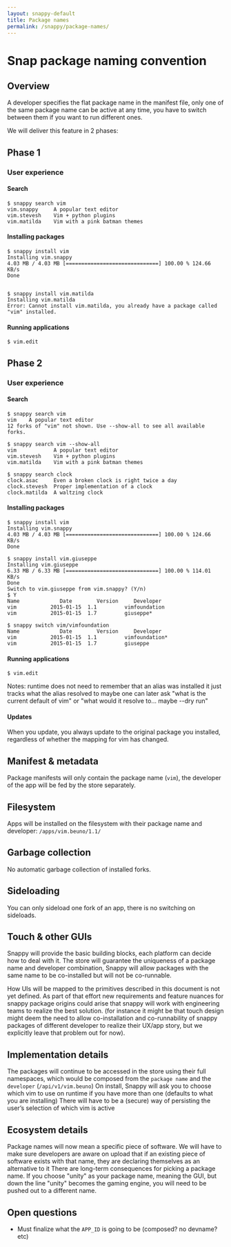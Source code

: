 ```yaml
---
layout: snappy-default
title: Package names
permalink: /snappy/package-names/
---
```

# Snap package naming convention
## Overview
A developer specifies the flat package name in the manifest file, only one of 
the same package name can be active at any time, you have to switch between 
them if you want to run different ones.

We will deliver this feature in 2 phases:

## Phase 1

### User experience

#### Search

    $ snappy search vim
    vim.snappy     A popular text editor
    vim.stevesh    Vim + python plugins
    vim.matilda    Vim with a pink batman themes


#### Installing packages

    $ snappy install vim
    Installing vim.snappy
    4.03 MB / 4.03 MB [==============================] 100.00 % 124.66 KB/s
    Done


    $ snappy install vim.matilda
    Installing vim.matilda
    Error: Cannot install vim.matilda, you already have a package called "vim" installed.


#### Running applications
    $ vim.edit


## Phase 2

### User experience

#### Search

    $ snappy search vim
    vim    A popular text editor
    12 forks of "vim" not shown. Use --show-all to see all available forks.

    $ snappy search vim --show-all
    vim            A popular text editor
    vim.stevesh    Vim + python plugins
    vim.matilda    Vim with a pink batman themes 

    $ snappy search clock
    clock.asac     Even a broken clock is right twice a day
    clock.stevesh  Proper implementation of a clock
    clock.matilda  A waltzing clock


#### Installing packages
    $ snappy install vim
    Installing vim.snappy
    4.03 MB / 4.03 MB [==============================] 100.00 % 124.66 KB/s
    Done

    $ snappy install vim.giuseppe
    Installing vim.giuseppe
    6.33 MB / 6.33 MB [==============================] 100.00 % 114.01 KB/s
    Done
    Switch to vim.giuseppe from vim.snappy? (Y/n)
    $ Y
    Name             Date        Version     Developer
    vim           2015-01-15  1.1         vimfoundation
    vim           2015-01-15  1.7         giuseppe*

    $ snappy switch vim/vimfoundation
    Name             Date        Version     Developer
    vim           2015-01-15  1.1         vimfoundation*
    vim           2015-01-15  1.7         giuseppe


#### Running applications
    $ vim.edit

Notes:
    runtime does not need to remember that an alias was installed it just 
    tracks what the alias resolved to maybe one can later ask "what is the 
    current default of vim" or "what would it resolve to... maybe --dry run"

#### Updates
When you update, you always update to the original package you installed, 
regardless of whether the mapping for vim has changed.

## Manifest & metadata
Package manifests will only contain the package name (`vim`), the developer of 
the app will be fed by the store separately.

## Filesystem
Apps will be installed on the filesystem with their package name and developer:
`/apps/vim.beuno/1.1/`

## Garbage collection
No automatic garbage collection of installed forks.

## Sideloading
You can only sideload one fork of an app, there is no switching on sideloads.

## Touch & other GUIs
Snappy will provide the basic building blocks, each platform can decide how to
deal with it. The store will guarantee the uniqueness of a package name and
developer combination, Snappy will allow packages with the same name to be
co-installed but will not be co-runnable.

How UIs will be mapped to the primitives described in this document is not yet
defined. As part of that effort new requirements and feature nuances for snappy
package origins could arise that snappy will work with engineering teams to
realize the best solution. (for instance it might be that touch design might
deem the need to allow co-installation and co-runnability of snappy packages of
different developer to realize their UX/app story, but we explicitly leave that
problem out for now).

## Implementation details
The packages will continue to be accessed in the store using their full
namespaces, which would be composed from the `package name` and the `developer`
(`/api/v1/vim.beuno`) On install, Snappy will ask you to choose which vim to
use on runtime if you have more than one (defaults to what you are installing)
There will have to be a (secure) way of persisting the user’s selection of
which vim is active

## Ecosystem details
Package names will now mean a specific piece of software. We will have to make 
sure developers are aware on upload that if an existing piece of software 
exists with that name, they are declaring themselves as an alternative to it
There are long-term consequences for picking a package name. If you choose 
"unity" as your package name, meaning the GUI, but down the line "unity"
becomes the gaming engine, you will need to be pushed out to a different name.

## Open questions
* Must finalize what the `APP_ID` is going to be (composed? no devname? etc)